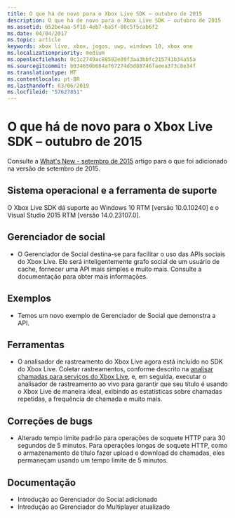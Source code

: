 ```yaml
---
title: O que há de novo para o Xbox Live SDK – outubro de 2015
description: O que há de novo para o Xbox Live SDK – outubro de 2015
ms.assetid: 052be4aa-5f18-4eb7-ba5f-80c5f5cab6f2
ms.date: 04/04/2017
ms.topic: article
keywords: xbox live, xbox, jogos, uwp, windows 10, xbox one
ms.localizationpriority: medium
ms.openlocfilehash: 0c1c2749ac88582e89f3aa3bbfc215741b34a55a
ms.sourcegitcommit: b034650b684a767274d5d88746faeea373c8e34f
ms.translationtype: MT
ms.contentlocale: pt-BR
ms.lasthandoff: 03/06/2019
ms.locfileid: "57627851"
---
```

# <a name="whats-new-for-the-xbox-live-sdk---october-2015"></a>O que há de novo para o Xbox Live SDK – outubro de 2015

Consulte a [What's New - setembro de 2015](1509-whats-new.md) artigo para o que foi adicionado na versão de setembro de 2015.


## <a name="os-and-tool-support"></a>Sistema operacional e a ferramenta de suporte
O Xbox Live SDK dá suporte ao Windows 10 RTM [versão 10.0.10240] e o Visual Studio 2015 RTM [versão 14.0.23107.0].

## <a name="social-manager"></a>Gerenciador de social
* O Gerenciador de Social destina-se para facilitar o uso das APIs sociais do Xbox Live.  Ele será inteligentemente grafo social de um usuário de cache, fornecer uma API mais simples e muito mais.  Consulte a documentação para obter mais informações.

## <a name="samples"></a>Exemplos
* Temos um novo exemplo de Gerenciador de Social que demonstra a API.

## <a name="tools"></a>Ferramentas
* O analisador de rastreamento do Xbox Live agora está incluído no SDK do Xbox Live.  Coletar rastreamentos, conforme descrito na [analisar chamadas para serviços do Xbox Live](../tools/analyze-service-calls.md), e, em seguida, executar o analisador de rastreamento ao vivo para garantir que seu título é usando o Xbox Live de maneira ideal, exibindo as estatísticas sobre chamadas repetidas, a frequência de chamada e muito mais.

## <a name="bug-fixes"></a>Correções de bugs
* Alterado tempo limite padrão para operações de soquete HTTP para 30 segundos de 5 minutos.  Para operações longas de soquete HTTP, como o armazenamento de título fazer upload e download de chamadas, eles permaneçam usando um tempo limite de 5 minutos.

## <a name="documentation"></a>Documentação
* Introdução ao Gerenciador do Social adicionado
* Introdução ao Gerenciador do Multiplayer atualizado
